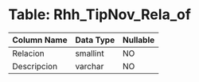 # Table: Rhh_TipNov_Rela_of

| Column Name | Data Type | Nullable |
|-------------|-----------|----------|
| Relacion | smallint | NO |
| Descripcion | varchar | NO |
